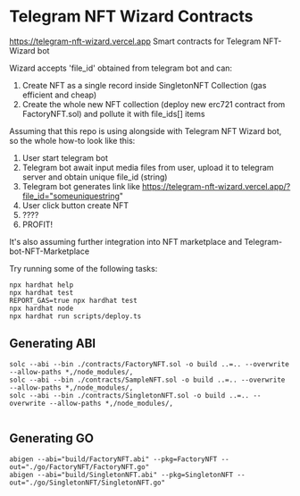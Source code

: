 # Telegram NFT Wizard Contracts
https://telegram-nft-wizard.vercel.app
Smart contracts for Telegram NFT-Wizard bot

Wizard accepts 'file_id' obtained from telegram bot and can:
1. Create NFT as a single record inside SingletonNFT Collection (gas efficient and cheap)
2. Create the whole new NFT collection (deploy new erc721 contract from FactoryNFT.sol) and pollute it with file_ids[] items

Assuming that this repo is using alongside with Telegram NFT Wizard bot, so the whole how-to look like this:
1. User start telegram bot
2. Telegram bot await input media files from user, upload it to telegram server and obtain unique file_id (string)
3. Telegram bot generates link like https://telegram-nft-wizard.vercel.app/?file_id="someuniquestring"
4. User click button create NFT
5. ????
6. PROFIT!

It's also assuming further integration into NFT marketplace and Telegram-bot-NFT-Marketplace




Try running some of the following tasks:

```shell
npx hardhat help
npx hardhat test
REPORT_GAS=true npx hardhat test
npx hardhat node
npx hardhat run scripts/deploy.ts
```

## Generating ABI
```
solc --abi --bin ./contracts/FactoryNFT.sol -o build ..=.. --overwrite --allow-paths *,/node_modules/,
solc --abi --bin ./contracts/SampleNFT.sol -o build ..=.. --overwrite --allow-paths *,/node_modules/,
solc --abi --bin ./contracts/SingletonNFT.sol -o build ..=.. --overwrite --allow-paths *,/node_modules/,


```


## Generating GO
```
abigen --abi="build/FactoryNFT.abi" --pkg=FactoryNFT --out="./go/FactoryNFT/FactoryNFT.go"
abigen --abi="build/SingletonNFT.abi" --pkg=SingletonNFT --out="./go/SingletonNFT/SingletonNFT.go"
```
